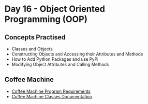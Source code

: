 # Day 16 - Object Oriented Programming (OOP)
## Concepts Practised
- Classes and Objects
- Constructing Objects and Accessing their Attributes and Methods
- How to Add Python Packages and use PyPi 
- Modifying Object Attributes and Calling Methods
## Coffee Machine
- [Coffee Machine Program Requirements](https://github.com/mgiammal/100daysofcode/tree/main/day16/Coffee+Machine+Program+Requirements.pdf)
- [Coffee Machine Classes Documentation](https://github.com/mgiammal/100daysofcode/tree/main/day16/Coffee+Machine+Classes+Documentation.pdf)